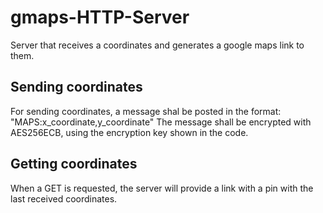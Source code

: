 # gmaps-HTTP-Server
Server that receives a coordinates and generates a google maps link to them.

## Sending coordinates
For sending coordinates, a message shal be posted in the format:
"MAPS:x_coordinate,y_coordinate"
The message shall be encrypted with AES256ECB, using the encryption key shown in the code.

## Getting coordinates
When a GET is requested, the server will provide a link with a pin with the last received coordinates.
